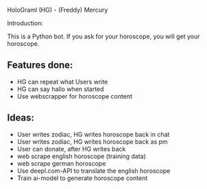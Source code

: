 HoloGraml (HG) - (Freddy) Mercury

Introduction:

This is a Python bot. If you ask for your horoscope, you will get your horoscope.

Features done:
- 
- HG can repeat what Users write
- HG can say hallo when started
- Use webscrapper for horoscope content


Ideas: 
- 
- User writes zodiac, HG writes horoscope back in chat
- User writes zodiac, HG writes horoscope back as pm
- User can donate, after HG writes back
- web scrape english horoscope (training data)
- web scrape german horoscope 
- Use deepl.com-API to translate the english horoscope
- Train ai-model to generate horoscope content
